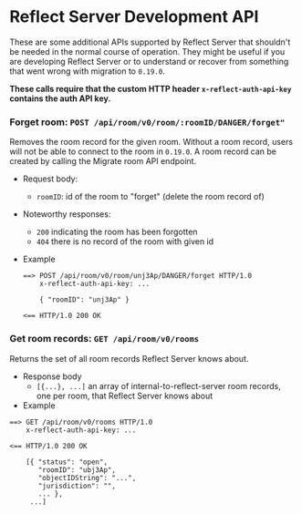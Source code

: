 # Reflect Server Development API

These are some additional APIs supported by Reflect Server that shouldn't be needed in the normal course of operation. They might be useful if you are developing Reflect Server or to understand or recover from something that went wrong with migration to `0.19.0`.

**These calls require that the custom HTTP header `x-reflect-auth-api-key` contains the auth API key.**

### Forget room: `POST /api/room/v0/room/:roomID/DANGER/forget"`

Removes the room record for the given room. Without a room record, users will not be able to connect to the room in `0.19.0`. A room record can be created by calling the Migrate room API endpoint.

- Request body:
  - `roomID`: id of the room to "forget" (delete the room record of)
- Noteworthy responses:
  - `200` indicating the room has been forgotten
  - `404` there is no record of the room with given id
- Example

  ```
  ==> POST /api/room/v0/room/unj3Ap/DANGER/forget HTTP/1.0
      x-reflect-auth-api-key: ...

      { "roomID": "unj3Ap" }

  <== HTTP/1.0 200 OK
  ```

### Get room records: `GET /api/room/v0/rooms`

Returns the set of all room records Reflect Server knows about.

- Response body
  - `[{...}, ...]` an array of internal-to-reflect-server room records, one per room, that Reflect Server knows about
- Example

```
==> GET /api/room/v0/rooms HTTP/1.0
    x-reflect-auth-api-key: ...

<== HTTP/1.0 200 OK

    [{ "status": "open",
       "roomID": "ubj3Ap",
       "objectIDString": "...",
       "jurisdiction": "",
       ... },
     ...]
```
